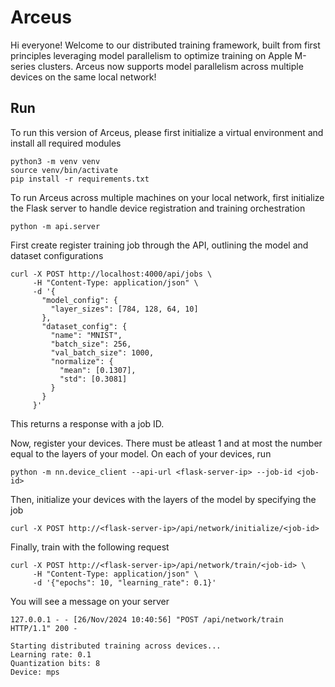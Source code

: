# Arceus

Hi everyone! Welcome to our distributed training framework, built from first principles leveraging model parallelism to optimize training on Apple M-series clusters. Arceus now supports model parallelism across multiple devices on the same local network!

## Run
To run this version of Arceus, please first initialize a virtual environment and install all required modules
```shell
python3 -m venv venv
source venv/bin/activate
pip install -r requirements.txt
```

To run Arceus across multiple machines on your local network, first initialize the Flask server to handle device registration and training orchestration
```shell
python -m api.server
```

First create register training job through the API, outlining the model and dataset configurations

```shell
curl -X POST http://localhost:4000/api/jobs \
     -H "Content-Type: application/json" \
     -d '{
       "model_config": {
         "layer_sizes": [784, 128, 64, 10]
       },
       "dataset_config": {
         "name": "MNIST",
         "batch_size": 256,
         "val_batch_size": 1000,
         "normalize": {
           "mean": [0.1307],
           "std": [0.3081]
         }
       }
     }'
```
This returns a response with a job ID.

Now, register your devices. There must be atleast 1 and at most the number equal to the layers of your model.
On each of your devices, run
```shell
python -m nn.device_client --api-url <flask-server-ip> --job-id <job-id>
```

Then, initialize your devices with the layers of the model by specifying the job
```shell
curl -X POST http://<flask-server-ip>/api/network/initialize/<job-id>
```

Finally, train with the following request
```shell
curl -X POST http://<flask-server-ip>/api/network/train/<job-id> \
     -H "Content-Type: application/json" \
     -d '{"epochs": 10, "learning_rate": 0.1}'
```

You will see a message on your server
```
127.0.0.1 - - [26/Nov/2024 10:40:56] "POST /api/network/train HTTP/1.1" 200 -

Starting distributed training across devices...
Learning rate: 0.1
Quantization bits: 8
Device: mps
```
